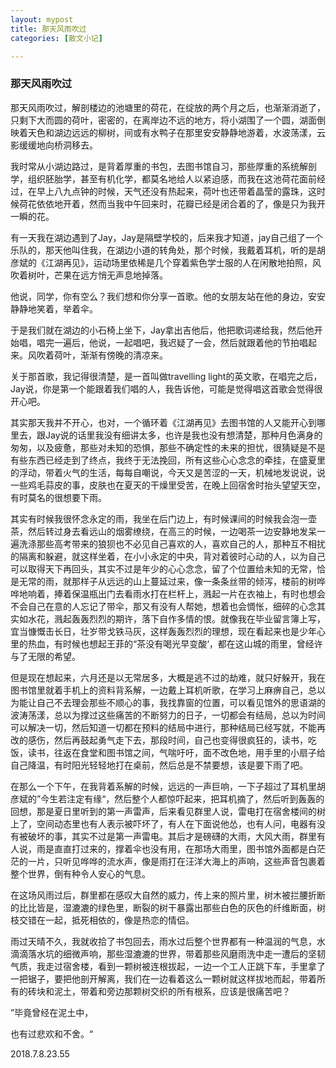 ```yaml
---
layout: mypost
title: 那天风雨吹过
categories: [散文小记]

---
```


### 那天风雨吹过

那天风雨吹过，解剖楼边的池塘里的荷花，在绽放的两个月之后，也渐渐消逝了，只剩下大而圆的荷叶，密密的，在离岸边不远的地方，将小湖围了一个圆，湖面倒映着天色和湖边远远的柳树，间或有水鸭子在那里安安静静地游着，水波荡漾，云影缓缓地向桥洞移去。

我时常从小湖边路过，是背着厚重的书包，去图书馆自习，那些厚重的系统解剖学，组织胚胎学，甚至有机化学，都莫名地给人以紧迫感，而我在这池荷花面前经过，在早上八九点钟的时候，天气还没有热起来，荷叶也还带着晶莹的露珠，这时候荷花依依地开着，然而当我中午回来时，花瓣已经是闭合着的了，像是只为我开一瞬的花。

有一天我在湖边遇到了Jay，Jay是隔壁学校的，后来我才知道，jay自己组了一个乐队的，那天他叫住我，在湖边小道的转角处，那个时候，我戴着耳机，听的是胡彦斌的《江湖再见》，运动场里依稀是几个穿着紫色学士服的人在闲散地拍照，风吹着树叶，芒果在远方悄无声息地掉落。

他说，同学，你有空么？我们想和你分享一首歌。他的女朋友站在他的身边，安安静静地笑着，举着伞。

于是我们就在湖边的小石椅上坐下，Jay拿出吉他后，他把歌词递给我，然后他开始唱，唱完一遍后，他说，一起唱吧，我迟疑了一会，然后就跟着他的节拍唱起来。风吹着荷叶，渐渐有傍晚的清凉来。

关于那首歌，我记得很清楚，是一首叫做travelling light的英文歌，在唱完之后，Jay说，你是第一个能跟着我们唱的人，我告诉他，可能是觉得唱这首歌会觉得很开心吧。

其实那天我并不开心，也对，一个循环着《江湖再见》去图书馆的人又能开心到哪里去，跟Jay说的话里我没有细讲太多，也许是我也没有想清楚，那种月色满身的匆匆，以及疲惫，那些对未知的恐惧，那些不确定性的未来的担忧，很猜疑是不是有些东西已经走到了终点，我终于无法挽回，所有这些心心念念的牵挂，在盛夏里的浮动，带着火气的生活，每每自嘲说，今天又是苦涩的一天，机械地发说说，说一些鸡毛蒜皮的事，皮肤也在夏天的干燥里受苦，在晚上回宿舍时抬头望望天空，有时莫名的很想要下雨。

其实有时候我很怀念永定的雨，我坐在后门边上，有时候课间的时候我会泡一壶茶，然后转过身去看远山的烟雾缭绕，在高三的时候，一边喝茶一边安静地发呆一遍洗涤那些高考带来的狼狈也不必见自己喜欢的人，喜欢自己的人，那种互不相扰的隔离和躲避，就这样坐着，在小小永定的中央，背对着彼时心动的人，以为自己可以取得天下再回头，其实不过是年少的心心念念，留了个位置给未知的无常，恰是无常的雨，就那样子从远远的山上蔓延过来，像一条条丝带的倾泻，楼前的树哗哗地响着，捧着保温瓶出门去看雨水打在栏杆上，溅起一片在衣袖上，有时也想会不会自己在意的人忘记了带伞，那又有没有人帮她，想着也会惆怅，细碎的心念其实如水花，溅起轰轰烈烈的期许，落下自作多情的恨。就像我在毕业留言簿上写，宜当慷慨击长日，壮岁带戈铁马灰，这样轰轰烈烈的理想，现在看起来也是少年心里的热血，有时候也想起王菲的“茶没有喝光早变酸‘，都在这山城的雨里，曾经许与了无限的希望。

但是现在想起来，六月还是以无常居多，大概是逃不过的劫难，就只好躲开，我在图书馆里就着手机上的资料背系解，一边戴上耳机听歌，在学习上麻痹自己，总以为能让自己不去理会那些不顺心的事，我找靠窗的位置，可以看见馆外的思语湖的波涛荡漾，总以为撑过这些痛苦的不断努力的日子，一切都会有结局，总以为时间可以解决一切，然后知道一切都在预料的结局中进行，那种结局已经写就，不能再改的感伤，然后再鼓起勇气走下去，那段时间，自己也变得很疯狂的，读书，吃饭，读书，往返在食堂和图书馆之间，气喘吁吁，面不改色地，用手里的小扇子给自己降温，有时阳光轻轻地打在桌前，然后总是不禁要想，该是要下雨了吧。

在那么一个下午，在我背着系解的时候，远远的一声巨响，一下子超过了耳机里胡彦斌的”今生若注定有缘“，然后整个人都惊吓起来，把耳机摘了，然后听到轰轰的回想，那是夏日里听到的第一声雷声，后来看见群里人说，雷电打在宿舍楼间的树上了，空间动态里也有人表示被吓坏了，有人在下面说他怂，也有人问，电器有没有被破坏的事，其实不过是第一声雷电。其后才是磅礴的大雨，大风大雨，群里有人说，雨是直直打过来的，撑着伞也没有用，在那场大雨里，图书馆外面都是白茫茫的一片，只听见哗哗的流水声，像是雨打在汪洋大海上的声响，这些声音包裹着整个世界，倒有种令人安心的气息。

在这场风雨过后，群里都在感叹大自然的威力，传上来的照片里，树木被拦腰折断的比比皆是，湿漉漉的绿色里，断裂的树干暴露出那些白色的灰色的纤维断面，树枝交错在一起，抵死相依的，像是热恋的情侣。

雨过天晴不久，我就收拾了书包回去，雨水过后整个世界都有一种温润的气息，水滴滴落水坑的细微声响，那些湿漉漉的世界，带着那些风磨雨洗中走一遭后的坚韧气质，我走过宿舍楼，看到一颗树被连根拔起，一边一个工人正跳下车，手里拿了一把锯子，要把他剖开解离，我们在一边看着这么一颗树就这样拔地而起，带着所有的砖块和泥土，带着和旁边那颗树交织的所有根系，应该是很痛苦吧？

”毕竟曾经在泥土中，

也有过悲欢和不舍。“

2018.7.8.23.55